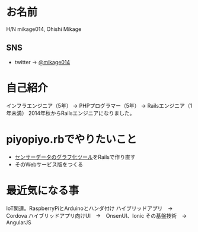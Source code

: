 # お名前

H/N mikage014, Ohishi Mikage

## SNS

- twitter -> [@mikage014](https://twitter.com/mikage014)

# 自己紹介

インフラエンジニア（5年） → PHPプログラマー（5年） → Railsエンジニア（1年未満）
2014年秋からRailsエンジニアになりました。

# piyopiyo.rbでやりたいこと

- [センサーデータのグラフ化ツール](http://sakura.granite.jp/temperature/)をRailsで作り直す
- そのWebサービス版をつくる

# 最近気になる事

IoT関連。RaspberryPiとArduinoとハンダ付け
ハイブリッドアプリ　→　Cordova
ハイブリッドアプリ向けUI　→　OnsenUI、Ionic
その基盤技術　→　AngularJS
